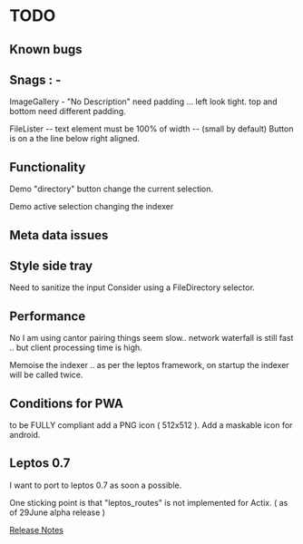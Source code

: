 # TODO

## Known bugs

## Snags : -

  ImageGallery - "No Description" need padding ... left look tight.
  top and bottom need different padding.

  FileLister -- text element must be 100% of width -- (small by default)
  Button is on a the line below right aligned.

## Functionality

  Demo "directory" button change the current selection.

  Demo active selection changing the indexer

## Meta data issues

## Style side tray

 Need to sanitize the input
 Consider using a FileDirectory selector.

## Performance

No I am using cantor pairing things seem slow..
network waterfall is still fast .. but client processing time is high.

Memoise the indexer .. as per the leptos framework, on startup the indexer will be called twice.

## Conditions for PWA

to be FULLY compliant add a PNG icon ( 512x512 ).
Add a maskable icon for android.

## Leptos 0.7

I want to port to leptos 0.7 as soon a possible.

One sticking point is that "leptos_routes" is not implemented for Actix. ( as of 29June alpha release )

[Release Notes](https://github.com/leptos-rs/leptos/releases/tag/0.7.0-alpha)